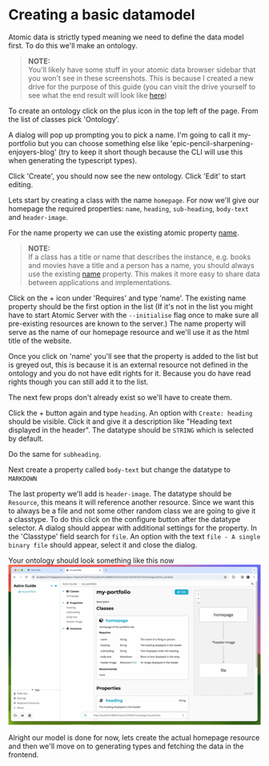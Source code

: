 # Creating a basic datamodel

Atomic data is strictly typed meaning we need to define the data model first.
To do this we'll make an ontology.

> **NOTE:** </br>
> You'll likely have some stuff in your atomic data browser sidebar that you won't see in these screenshots. This is because I created a new drive for the purpose of this guide (you can visit the drive yourself to see what the end result will look like [here](https://atomicdata.dev/drive/r4l5tBUX))

To create an ontology click on the plus icon in the top left of the page. From the list of classes pick 'Ontology'.

A dialog will pop up prompting you to pick a name. I'm going to call it my-portfolio but you can choose something else like 'epic-pencil-sharpening-enjoyers-blog' (try to keep it short though because the CLI will use this when generating the typescript types).

Click 'Create', you should now see the new ontology. Click 'Edit' to start editing.

Lets start by creating a class with the name `homepage`. For now we'll give our homepage the required properties: `name`, `heading`, `sub-heading`, `body-text` and `header-image`.

For the name property we can use the existing atomic property [name](https://atomicdata.dev/properties/name).

> **NOTE:** </br>
> If a class has a title or name that describes the instance, e.g. books and movies have a title and a person has a name, you should always use the existing [name](https://atomicdata.dev/properties/name) property. This makes it more easy to share data between applications and implementations.

Click on the + icon under 'Requires' and type 'name'. The existing name property should be the first option in the list (If it's not in the list you might have to start Atomic Server with the `--initialise` flag once to make sure all pre-existing resources are known to the server.)
The name property will serve as the name of our homepage resource and we'll use it as the html title of the website.

Once you click on 'name' you'll see that the property is added to the list but is greyed out, this is because it is an external resource not defined in the ontology and you do not have edit rights for it. Because you do have read rights though you can still add it to the list.

The next few props don't already exist so we'll have to create them.

Click the + button again and type `heading`. An option with `Create: heading` should be visible. Click it and give it a description like "Heading text displayed in the header". The datatype should be `STRING` which is selected by default.

Do the same for `subheading`.

Next create a property called `body-text` but change the datatype to `MARKDOWN`

The last property we'll add is `header-image`. The datatype should be `Resource`, this means it will reference another resource. Since we want this to always be a file and not some other random class we are going to give it a classtype. To do this click on the configure button after the datatype selector. A dialog should appear with additional settings for the property. In the 'Classtype' field search for `file`. An option with the text `file - A single binary file` should appear, select it and close the dialog.

Your ontology should look something like this now
![](img/4-1.webp)

Alright our model is done for now, lets create the actual homepage resource and then we'll move on to generating types and fetching the data in the frontend.
